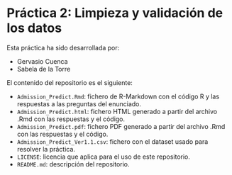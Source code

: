 # Práctica 2: Limpieza y validación de los datos

Esta práctica ha sido desarrollada por:
* Gervasio Cuenca
* Sabela de la Torre

El contenido del repositorio es el siguiente:
* `Admission_Predict.Rmd`: fichero de R-Markdown con el código R y las respuestas a las preguntas del enunciado.
* `Admission_Predict.html`: fichero HTML generado a partir del archivo .Rmd con las respuestas y el código.
* `Admission_Predict.pdf`: fichero PDF generado a partir del archivo .Rmd con las respuestas y el código.
* `Admission_Predict_Ver1.1.csv`: fichero con el dataset usado para resolver la práctica.
* `LICENSE`: licencia que aplica para el uso de este repositorio.
* `README.md`: descripción del repositorio.
